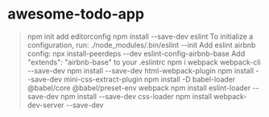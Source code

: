 # awesome-todo-app

> npm init
> add editorconfig
> npm install --save-dev eslint
> To initialize a configuration, run: ./node_modules/.bin/eslint --init
> Add eslint airbnb config: npx install-peerdeps --dev eslint-config-airbnb-base
> Add "extends": "airbnb-base" to your .eslintrc
> npm i webpack webpack-cli --save-dev
> npm install --save-dev html-webpack-plugin
> npm install --save-dev mini-css-extract-plugin
> npm install -D babel-loader @babel/core @babel/preset-env webpack
> npm install eslint-loader --save-dev
> npm install --save-dev css-loader
> npm install webpack-dev-server --save-dev
